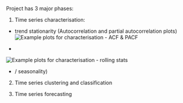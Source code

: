 Project has 3 major phases:
1. Time series characterisation:

- trend stationarity (Autocorrelation and partial autocorrelation plots)
![Example plots for characterisation - ACF & PACF](https://github.com/wgova/time_series_trade/blob/master/images/engine_parts/rca_tests/acf_pacf/South%20Africa_Rolling_Stats.png)

- 
![Example plots for characterisation - rolling stats](https://github.com/wgova/time_series_trade/blob/master/images/engine_parts/rca_tests/rolling_stats/South%20Africa_Rolling_Stats.png)

-  / seasonality)


2. Time series clustering and classification



3. Time series forecasting
